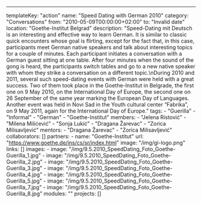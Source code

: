 ---
  templateKey: "action"
  name: "Speed Dating with German 2010"
  category: "Conversations"
  from: "2010-05-09T00:00:00+02:00"
  to: "Invalid date"
  location: "Goethe-Institut Belgrad"
  description: "Speed-Dating mit Deutsch is an interesting and effective way to learn German. It is similar to classic quick encounters whose goal is flirting, except for the fact that, in this case, participants meet German native speakers and talk about interesting topics for a couple of minutes. Each participant initiates a conversation with a German guest sitting at one table. After four minutes when the sound of the gong is heard, the participants switch tables and go to a new native speaker with whom they strike a conversation on a different topic.\nDuring 2010 and 2011, several such speed-dating events with German were held with a great success. Two of them took place in the Goethe-Institut in Belgrade, the first one on 9 May 2010, on the International Day of Europe, the second one on 26 September of the same year marking the European Day of Languages. Another event was held in Novi Sad in the Youth cultural center “Fabrika”, on 9 May 2011, again for the International Day of Europe."
  tags: 
    - "Guerilla"
    - "Informal"
    - "German"
    - "Goethe-Institut"
  members: 
    - "Jelena Ristović"
    - "Milena Milićević"
    - "Sonja Lukić"
    - "Dragana Žarevac"
    - "Zorica Milisavljević"
  mentors: 
    - "Dragana Žarevac"
    - "Zorica Milisavljević"
  collaborators: []
  partners: 
    - 
      name: "Goethe-Institut"
      url: "https://www.goethe.de/ins/cs/sr/index.html"
      image: "/img/gi-logo.png"
  links: []
  images: 
    - 
      image: "/img/9.5.2010_SpeedDating_Foto_Goethe-Guerilla_1.jpg"
    - 
      image: "/img/9.5.2010_SpeedDating_Foto_Goethe-Guerilla_2.jpg"
    - 
      image: "/img/9.5.2010_SpeedDating_Foto_Goethe-Guerilla_3.jpg"
    - 
      image: "/img/9.5.2010_SpeedDating_Foto_Goethe-Guerilla_4.jpg"
    - 
      image: "/img/9.5.2010_SpeedDating_Foto_Goethe-Guerilla_5.jpg"
    - 
      image: "/img/9.5.2010_SpeedDating_Foto_Goethe-Guerilla_7.jpg"
    - 
      image: "/img/9.5.2010_SpeedDating_Foto_Goethe-Guerilla_8.jpg"
  modules: ""
  projects: []
